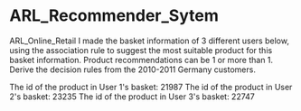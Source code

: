 # ARL_Recommender_Sytem
 ARL_Online_Retail
I made the basket information of 3 different users below, using the association rule to suggest the most suitable product for this basket information. Product recommendations can be 1 or more than 1. Derive the decision rules from the 2010-2011 Germany customers.

The id of the product in User 1's basket: 21987 The id of the product in User 2's basket: 23235 The id of the product in User 3's basket: 22747
